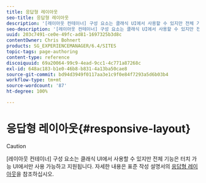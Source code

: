 ```yaml
---
title: 응답형 레이아웃
seo-title: 응답형 레이아웃
description: '[레이아웃 컨테이너] 구성 요소는 클래식 UI에서 사용할 수 있지만 전체 기능은 터치 가능 UI에서만 사용 가능하고 지원됩니다.'
seo-description: '[레이아웃 컨테이너] 구성 요소는 클래식 UI에서 사용할 수 있지만 전체 기능은 터치 가능 UI에서만 사용 가능하고 지원됩니다.'
uuid: 203c7491-ce0e-49fc-ad81-1697325b3d8c
contentOwner: Chris Bohnert
products: SG_EXPERIENCEMANAGER/6.4/SITES
topic-tags: page-authoring
content-type: reference
discoiquuid: 69a20064-99c9-4ead-9cc1-4c771a87268c
exl-id: 648ac183-b1e0-46b8-b831-4a13ba50cae8
source-git-commit: bd94d3949f0117aa3e1c9f0e84f7293a5d6b03b4
workflow-type: tm+mt
source-wordcount: '87'
ht-degree: 100%

---
```


# 응답형 레이아웃{#responsive-layout}

>[!CAUTION]
>
>[레이아웃 컨테이너] 구성 요소는 클래식 UI에서 사용할 수 있지만 전체 기능은 터치 가능 UI에서만 사용 가능하고 지원됩니다. 자세한 내용은 표준 작성 설명서의 [응답형 레이아웃](/help/sites-authoring/responsive-layout.md)을 참조하십시오.
